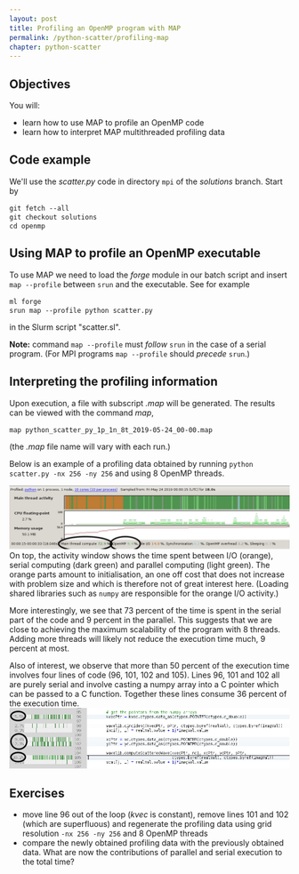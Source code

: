 ```yaml
---
layout: post
title: Profiling an OpenMP program with MAP
permalink: /python-scatter/profiling-map
chapter: python-scatter
---
```


## Objectives

You will:

* learn how to use MAP to profile an OpenMP code
* learn how to interpret MAP multithreaded profiling data


## Code example

We'll use the *scatter.py* code in directory `mpi` of the *solutions* branch. Start by

```
git fetch --all
git checkout solutions
cd openmp
```

## Using MAP to profile an OpenMP executable

To use MAP we need to load the *forge* module in our batch script and insert `map --profile` between `srun` and the executable. See for example
```
ml forge
srun map --profile python scatter.py
```
in the Slurm script "scatter.sl".

**Note:** command `map --profile` must *follow* `srun` in the case of a serial program. (For MPI programs `map --profile` should *precede* `srun`.)


## Interpreting the profiling information

Upon execution, a file with subscript *.map* will be generated. The results can be viewed with the command *map*,
```
map python_scatter_py_1p_1n_8t_2019-05-24_00-00.map
```
(the *.map* file name will vary with each run.)

Below is an example of a profiling data obtained by running `python scatter.py -nx 256 -ny 256` and using 8 OpenMP threads.

[![top-window-map-8t-trace](images/map_8t_trace.png)](images/map_8t_trace.png)
On top, the activity window shows the time spent between I/O (orange), serial computing (dark green) and parallel computing (light green). The orange parts amount to initialisation, an one off cost that does not increase with problem size and which is therefore not of great interest here. (Loading shared libraries such as `numpy` are responsible for the orange I/O activity.) 

More interestingly, we see that 73 percent of the time is spent in the serial part of the code and 9 percent in the parallel. This suggests that we are close to achieving the maximum scalability of the program with 8 threads. Adding more threads will likely not reduce the execution time much, 9 percent at most.

Also of interest, we observe that more than 50 percent of the execution time involves four lines of code (96, 101, 102 and 105). Lines 96, 101 and 102 all are purely serial and involve casting a numpy array into a C pointer which can be passed to a C function. Together these lines consume 36 percent of the execution time. 
[![top-window-map-8t-percents](images/map_8t_percents.png)](images/map_8t_percents.png)



## Exercises

 * move line 96 out of the loop (*kvec* is constant), remove lines 101 and 102 (which are superfluous) and regenerate the profiling data using grid resolution `-nx 256 -ny 256` and 8 OpenMP threads
 * compare the newly obtained profiling data with the previously obtained data. What are now the contributions of parallel and serial execution to the total time?
